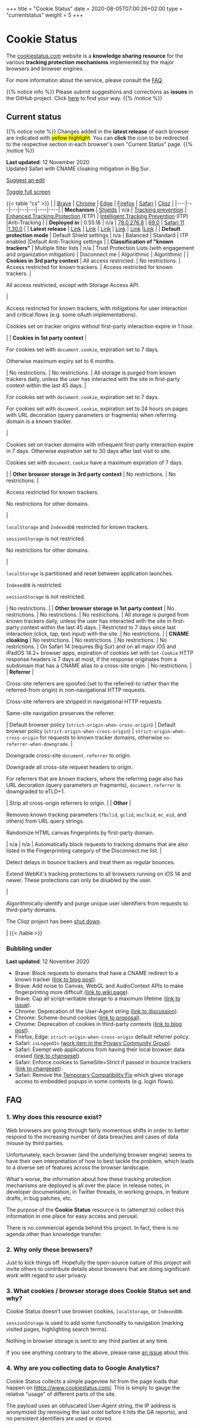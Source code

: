 +++
title = "Cookie Status"
date = 2020-08-05T07:00:26+02:00
type = "currentstatus"
weight = 5
+++

# Cookie Status

The [cookiestatus.com](https://www.cookiestatus.com) website is a **knowledge sharing resource** for the various **tracking protection mechanisms** implemented by the major browsers and browser engines.

For more information about the service, please consult the [FAQ](#faq).

{{% notice info %}}
Please submit suggestions and corrections as **issues** in the GitHub project. Click [here](https://github.com/sahava/cookie-status/issues) to find your way.
{{% /notice %}}

## Current status

{{% notice note %}}
Changes added in the **latest release** of each browser are indicated with <span style="background: yellow;">yellow highlight</span>. You can **click** the <a class="fa fa-info-circle" rel="footnote"></a> icon to be redirected to the respective section in each browser's own "Current Status" page.
{{% /notice %}}

**Last updated**: 12 November 2020  
Updated Safari with CNAME cloaking mitigation in Big Sur.

<a title="Suggest an edit" href="https://github.com/cookie-status/cookie-status-dev/issues/new?labels=content&title=%5BContent%20issue%5D%20Current%20Status" target="_blank"><i class="fa fa-edit"></i> Suggest an edit</a>

<a href="#" id="fullscreen">Toggle full screen</a>

{{< table "cs" >}}
|   | [Brave](/brave/) | [Chrome](/chrome/)                            | [Edge](/edge/)                         | [Firefox](/firefox/)                          | [Safari](/safari/) | [Cliqz](/cliqz/)        |
|---:|---|---|---|---|----|----|
| **Mechanism** | [Shields](https://support.brave.com/hc/en-us/articles/360022973471-What-is-Shields-) | n/a                                                          | [Tracking prevention](https://blogs.windows.com/msedgedev/2019/06/27/tracking-prevention-microsoft-edge-preview/) | [Enhanced Tracking Protection](https://support.mozilla.org/en-US/kb/enhanced-tracking-protection-firefox-desktop) (ETP) | [Intelligent Tracking Prevention](https://webkit.org/blog/7675/intelligent-tracking-prevention/) (ITP) |Anti-Tracking                                             |
| **Deployed in** | 0.55.18                                                      | n/a                                                          | [78.0.276.8](https://www.microsoftedgeinsider.com/en-us/welcome/update?channel=beta&version=78.0.276.8) | [69.0](https://www.mozilla.org/en-US/firefox/69.0/releasenotes/) | [Safari 11](https://en.wikipedia.org/wiki/Safari_version_history#Safari_11) |[1.30.0](https://cliqz.com/en/magazine/cliqz-browser-release-notes-1-30-0) | 
| **Latest release** | [Link](https://brave.com/latest/)                            | [Link](https://chromereleases.googleblog.com/search/label/Stable%20updates) |  [Link](https://www.microsoftedgeinsider.com/en-us/whats-new) | [Link](https://www.mozilla.org/en-US/firefox/releases/)      | [Link](https://developer.apple.com/documentation/safari_release_notes) |[Link](https://cliqz.com/en/download) |
| **Default protection mode** | Default Shield settings | n/a                                                          |  Balanced                                                     | Standard                                                     | ITP enabled |Default Anti-Tracking settings                            |
| **Classification of "known trackers"** | <a href="/brave/#classification-of-known-trackers" class="fa fa-info-circle" rel="footnote"></a> Multiple filter lists | <a href="/chrome/#classification-of-known-trackers" rel="footnote" class="fa fa-info-circle"></a> n/a |  <a href="/edge/#classification-of-known-trackers" rel="footnote" class="fa fa-info-circle"></a> Trust Protection Lists (with engagement and organization mitigation) | <a href="/firefox/#classification-of-known-trackers" rel="footnote" class="fa fa-info-circle"></a> Disconnect.me | <a href="/safari/#classification-of-known-trackers" rel="footnote" class="fa fa-info-circle"></a> Algorithmic |<a href="/cliqz/#classification-of-known-trackers" rel="footnote" class="fa fa-info-circle"></a> Algorithmic |
| **Cookies in 3rd party context** | <a href="/brave/#third-party-cookies" rel="footnote" class="fa fa-info-circle"></a> All access restricted. | <a href="/chrome/#third-party-cookies" rel="footnote"  class="fa fa-info-circle"></a> No restrictions. |  <a href="/edge/#third-party-cookies" rel="footnote"  class="fa fa-info-circle"></a> Access restricted for known trackers. | <a href="/firefox/#third-party-cookies" rel="footnote"  class="fa fa-info-circle"></a> Access restricted for known trackers. | <p><a href="/safari/#third-party-cookies" rel="footnote"  class="fa fa-info-circle"></a> All access restricted, except with Storage Access API.</p> |<p><a href="/cliqz/#third-party-cookies" rel="footnote" class="fa fa-info-circle"></a> Access restricted for known trackers, with mitigations for user interaction and critical flows (e.g. some oAuth implementations).</p><p><a href="/cliqz/#third-party-cookies" rel="footnote" class="fa fa-info-circle"></a> Cookies set on tracker origins without first-party interaction expire in 1 hour.</p> |
| **Cookies in 1st party context** | <p><a href="/brave/#first-party-cookies" rel="footnote"  class="fa fa-info-circle"></a> For cookies set with `document.cookie`, expiration set to 7 days.</p><p><a href="/brave/#first-party-cookies" rel="footnote"  class="fa fa-info-circle"></a> Otherwise maximum expiry set to 6 months.</p> | <a href="/chrome/#first-party-cookies" rel="footnote"  class="fa fa-info-circle"></a> No restrictions. |  <a href="/edge/#first-party-cookies" rel="footnote"  class="fa fa-info-circle"></a> No restrictions. | <a href="/firefox/#first-party-cookies" rel="footnote"  class="fa fa-info-circle"></a> <span class="new">All storage is purged from known trackers daily, unless the user has interacted with the site in first-party context within the last 45 days.</span> | <p><a href="/safari/#first-party-cookies" rel="footnote"  class="fa fa-info-circle"></a> For cookies set with `document.cookie`, expiration set to 7 days.</p><p><a href="/safari/#first-party-cookies" rel="footnote"  class="fa fa-info-circle"></a> For cookies set with `document.cookie`, expiration set to 24 hours on pages with URL decoration (query parameters or fragments) when referring domain is a known tracker.</p> |<p><a href="/cliqz/#first-party-cookies" rel="footnote" class="fa fa-info-circle"></a> Cookies set on tracker domains with infrequent first-party interaction expire in 7 days. Otherwise expiration set to 30 days after last visit to site.</p><p><a href="/cliqz/#first-party-cookies" rel="footnote" class="fa fa-info-circle"></a> Cookies set with `document.cookie` have a maximum expiration of 7 days.</p> |
| **Other browser storage in 3rd party context** | <a href="/brave/#other-third-party-storage" rel="footnote"  class="fa fa-info-circle"></a> No restrictions. | <a href="/chrome/#other-third-party-storage" rel="footnote"  class="fa fa-info-circle"></a> No restrictions. | <p><a href="/edge/#other-third-party-storage" rel="footnote"  class="fa fa-info-circle"></a> Access restricted for known trackers.</p><p><a href="/edge/#other-third-party-storage" rel="footnote"  class="fa fa-info-circle"></a> No restrictions for other domains.</p> | <p><a href="/firefox/#other-third-party-storage" rel="footnote"  class="fa fa-info-circle"></a> `localStorage` and `IndexedDB` restricted for known trackers.</p><p><a href="/firefox/#other-third-party-storage" rel="footnote"  class="fa fa-info-circle"></a> `sessionStorage` is not restricted.</p><p><a href="/firefox/#other-third-party-storage" rel="footnote"  class="fa fa-info-circle"></a> No restrictions for other domains.</p> | <p><a href="/safari/#other-third-party-storage" rel="footnote"  class="fa fa-info-circle"></a> `localStorage` is partitioned and reset between application launches.</p><p><a href="/safari/#other-third-party-storage" rel="footnote"  class="fa fa-info-circle"></a> `IndexedDB` is restricted.</p><p><a href="/safari/#other-third-party-storage" rel="footnote"  class="fa fa-info-circle"></a> `sessionStorage` is not restricted.</p> |<a href="/cliqz/#other-third-party-storage" rel="footnote" class="fa fa-info-circle"></a> No restrictions. | 
| **Other browser storage in 1st party context** | <a href="/brave/#other-first-party-storage" rel="footnote"  class="fa fa-info-circle"></a> No restrictions. | <a href="/chrome/#other-first-party-storage" rel="footnote"  class="fa fa-info-circle"></a> No restrictions. |  <a href="/edge/#other-first-party-storage" rel="footnote"  class="fa fa-info-circle"></a> No restrictions. | <a href="/firefox/#other-first-party-storage" rel="footnote"  class="fa fa-info-circle"></a> <span class="new">All storage is purged from known trackers daily, unless the user has interacted with the site in first-party context within the last 45 days.</span> | <a href="/safari/#other-first-party-storage" rel="footnote"  class="fa fa-info-circle"></a> Restricted to 7 days since last interaction (click, tap, text input) with the site. |<a href="/cliqz/#other-first-party-storage" rel="footnote" class="fa fa-info-circle"></a> No restrictions. |
| **CNAME cloaking** | <a href="/brave/#cname-cloaking" rel="footnote"  class="fa fa-info-circle"></a> No restrictions. | <a href="/chrome/#cname-cloaking" rel="footnote"  class="fa fa-info-circle"></a> No restrictions. | <a href="/edge/#cname-cloaking" rel="footnote"  class="fa fa-info-circle"></a> No restrictions. | <a href="/firefox/#cname-cloaking" rel="footnote"  class="fa fa-info-circle"></a> No restrictions. | <a href="/safari/#cname-cloaking" rel="footnote" class="fa fa-info-circle"></a> <span class="new">On Safari 14 (requires Big Sur) and on all major iOS and iPadOS 14.2+ browser apps, expiration of cookies set with `Set-Cookie` HTTP response headers is 7 days at most, if the response originates from a subdomain that has a CNAME alias to a cross-site origin.</span> |<a href="/cliqz/#cname-cloaking" rel="footnote" class="fa fa-info-circle"></a> No restrictions. | 
| **Referrer** | <p><a href="/brave/#referrer" rel="footnote"  class="fa fa-info-circle"></a> Cross-site referrers are spoofed (set to the referred-to rather than the referred-from origin) in non-navigational HTTP requests.</p><p><a href="/brave/#referrer" rel="footnote"  class="fa fa-info-circle"></a> Cross-site referrers are stripped in navigational HTTP requests.</p><p><a href="/brave/#referrer" rel="footnote" class="fa fa-info-circle"></a> Same-site navigation preserves the referrer.</p> | <a href="/chrome/#referrer" rel="footnote"  class="fa fa-info-circle"></a> <span class="new">Default browser policy (`strict-origin-when-cross-origin`)</span> |  <a href="/edge/#referrer" rel="footnote"  class="fa fa-info-circle"></a> <span class="new">Default browser policy (`strict-origin-when-cross-origin`)</span> | <a href="/firefox/#referrer" rel="footnote"  class="fa fa-info-circle"></a> `strict-origin-when-cross-origin` for requests to known tracker domains, otherwise `no-referrer-when-downgrade`. | <p><a href="/safari/#referrer" rel="footnote"  class="fa fa-info-circle"></a> Downgrade cross-site `document.referrer` to origin.</p><p><a href="/safari/#referrer" rel="footnote" class="fa fa-info-circle"></a> Downgrade all cross-site request headers to origin.</p><p><a href="/safari/#referrer" rel="footnote"  class="fa fa-info-circle"></a> For referrers that are known trackers, where the referring page also has URL decoration (query parameters or fragments), `document.referrer` is downgraded to eTLD+1.</p> |<a href="/cliqz/#referrer" rel="footnote" class="fa fa-info-circle"></a> Strip all cross-origin referrers to origin. |
| **Other** | <p><a href="/brave/#other" rel="footnote" class="fa fa-info-circle"></a> Removes known tracking parameters (`fbclid`, `gclid`, `msclkid`, `mc_eid`, and others) from URL query strings.</p> <p><a href="/brave/#other" rel="footnote" class="fa fa-info-circle"></a> <span class="new">Randomize HTML canvas fingerprints by first-party domain.</span></p> | n/a |  n/a | <a href="/firefox/#other" rel="footnote" class="fa fa-info-circle"></a> Automatically block requests to tracking domains that are also listed in the Fingerprinting category of the Disconnect.me list. | <p><a href="/safari/#other" rel="footnote" class="fa fa-info-circle"></a> Detect delays in bounce trackers and treat them as regular bounces.</p><p><a href="/safari/#other" rel="footnote" class="fa fa-info-circle"></a> Extend WebKit's tracking protections to all browsers running on iOS 14 and newer. These protections can only be disabled by the user.</p> |<p><a href="/cliqz/#other" rel="footnote" class="fa fa-info-circle"></a> Algorithmically identify and purge unique user identifiers from requests to third-party domains.</p> <p><a href="/cliqz/" rel="footnote" class="fa fa-info-circle"></a> <span class="new">The Cliqz project has been [shut down](https://cliqz.com/announcement.html).</span></p> |
{{< /table >}}

### Bubbling under

**Last updated**: 12 November 2020

* Brave: Block requests to domains that have a CNAME redirect to a known tracker ([link to blog post](https://brave.com/privacy-updates-6/)).
* Brave: Add noise to Canvas, WebGL and AudioContext APIs to make fingerprinting more difficult ([link to wiki page](https://github.com/brave/brave-browser/wiki/Fingerprinting-Protections)).
* Brave: Cap all script-writable storage to a maximum lifetime ([link to issue](https://github.com/brave/brave-browser/issues/4438)).
* Chrome: Deprecation of the User-Agent string ([link to discussion](https://groups.google.com/a/chromium.org/forum/m/#!msg/blink-dev/-2JIRNMWJ7s/yHe4tQNLCgAJ)).
* Chrome: Scheme-bound cookies ([link to proposal](https://github.com/mikewest/scheming-cookies)).
* Chrome: Deprecation of cookies in third-party contexts ([link to blog post](https://blog.chromium.org/2020/01/building-more-private-web-path-towards.html)).
* Firefox, Edge: `strict-origin-when-cross-origin` default referrer policy.
* Safari: `isLoggedIn` ([work item in the Privacy Community Group](https://github.com/privacycg/is-logged-in)).
* Safari: Exempt web applications from having their local browser data erased ([link to changeset](https://trac.webkit.org/changeset/259440/webkit)).
* Safari: Enforce cookies to SameSite=Strict if passed in bounce trackers ([link to changeset](https://trac.webkit.org/changeset/259275/webkit)).
* Safari: Remove the [Temporary Compatibility Fix](https://webkit.org/blog/8311/intelligent-tracking-prevention-2-0/) which gives storage access to embedded popups in some contexts (e.g. login flows).

## FAQ

### 1. Why does this resource exist?

Web browsers are going through fairly momentous shifts in order to better respond to the increasing number of data breaches and cases of data misuse by third parties.

Unfortunately, each browser (and the underlying browser engine) seems to have their own interpretation of how to best tackle the problem, which leads to a diverse set of features across the browser landscape. 

What's worse, the information about how these tracking protection mechanisms are deployed is all over the place: in release notes, in developer documentation, in Twitter threads, in working groups, in feature drafts, in bug patches, etc. 

The purpose of the **Cookie Status** resource is to (attempt to) collect this information in one place for easy access and perusal.

There is no commercial agenda behind this project. In fact, there is no agenda other than knowledge transfer.

### 2. Why only these browsers?

Just to kick things off. Hopefully the open-source nature of this project will invite others to contribute details about browsers that are doing significant work with regard to user privacy.

### 3. What cookies / browser storage does Cookie Status set and why?

Cookie Status doesn't use browser cookies, `localStorage`, or `IndexedDB`.

`sessionStorage` is used to add some functionality to navigation (marking visited pages, highlighting search terms). 

Nothing in browser storage is sent to any third parties at any time.

If you see anything contrary to the above, please raise [an issue](https://github.com/cookie-status/cookie-status-dev/issues) about this.

### 4. Why are you collecting data to Google Analytics?

Cookie Status collects a simple pageview hit from the page loads that happen on https://www.cookiestatus.com/. This is simply to gauge the relative "usage" of different parts of the site.

The payload uses an obfuscated User-Agent string, the IP address is anonymized (by removing the last octet before it hits the GA reports), and no persistent identifiers are used or stored.

